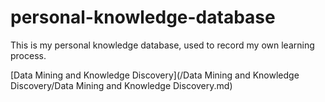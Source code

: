# personal-knowledge-database

This is my personal knowledge database, used to record my own learning process.

[Data Mining and Knowledge Discovery](/Data Mining and Knowledge Discovery/Data Mining and Knowledge Discovery.md)


